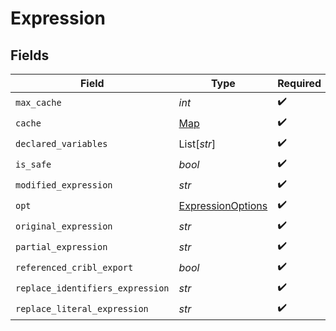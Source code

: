 # Expression


## Fields

| Field                                                         | Type                                                          | Required                                                      | Description                                                   |
| ------------------------------------------------------------- | ------------------------------------------------------------- | ------------------------------------------------------------- | ------------------------------------------------------------- |
| `max_cache`                                                   | *int*                                                         | :heavy_check_mark:                                            | N/A                                                           |
| `cache`                                                       | [Map](../../models/shared/map.md)                             | :heavy_check_mark:                                            | N/A                                                           |
| `declared_variables`                                          | List[*str*]                                                   | :heavy_check_mark:                                            | N/A                                                           |
| `is_safe`                                                     | *bool*                                                        | :heavy_check_mark:                                            | N/A                                                           |
| `modified_expression`                                         | *str*                                                         | :heavy_check_mark:                                            | N/A                                                           |
| `opt`                                                         | [ExpressionOptions](../../models/shared/expressionoptions.md) | :heavy_check_mark:                                            | N/A                                                           |
| `original_expression`                                         | *str*                                                         | :heavy_check_mark:                                            | N/A                                                           |
| `partial_expression`                                          | *str*                                                         | :heavy_check_mark:                                            | N/A                                                           |
| `referenced_cribl_export`                                     | *bool*                                                        | :heavy_check_mark:                                            | N/A                                                           |
| `replace_identifiers_expression`                              | *str*                                                         | :heavy_check_mark:                                            | N/A                                                           |
| `replace_literal_expression`                                  | *str*                                                         | :heavy_check_mark:                                            | N/A                                                           |
